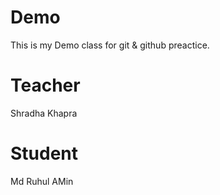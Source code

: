 # Demo
This is my Demo class for git &amp; github preactice.

# Teacher
Shradha Khapra

# Student 
Md Ruhul AMin
